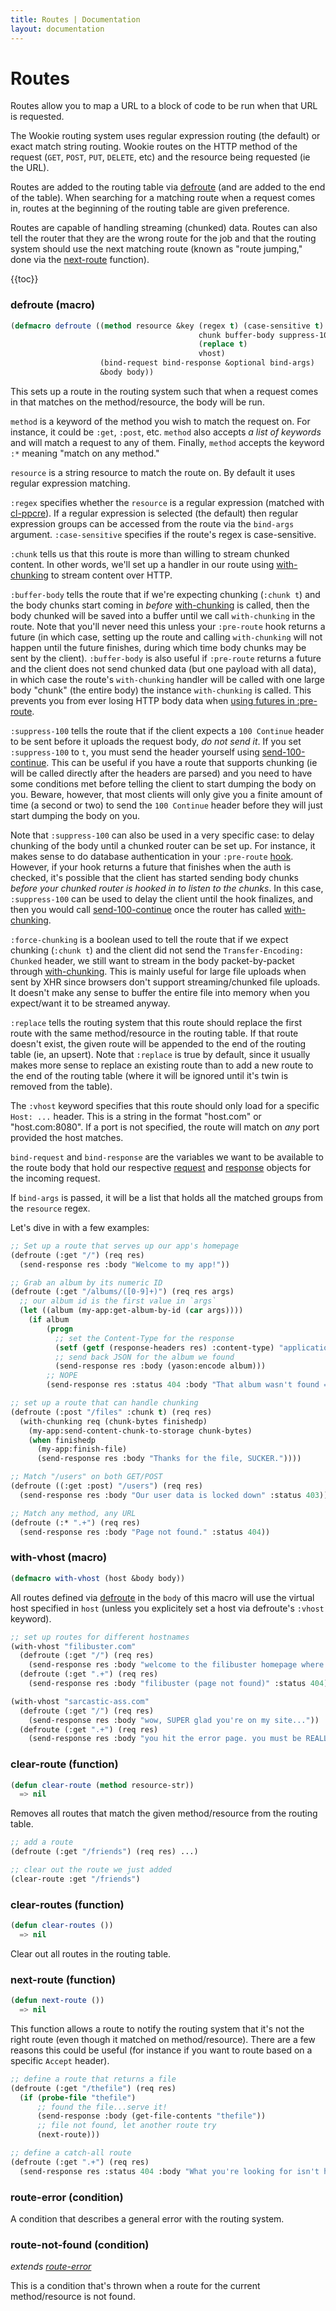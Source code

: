 ```yaml
---
title: Routes | Documentation
layout: documentation
---
```


Routes
======
Routes allow you to map a URL to a block of code to be run when that URL is
requested.

The Wookie routing system uses regular expression routing (the default) or exact
match string routing. Wookie routes on the HTTP method of the request (`GET`,
`POST`, `PUT`, `DELETE`, etc) and the resource being requested (ie the URL).

Routes are added to the routing table via [defroute](#defroute) (and are added
to the end of the table). When searching for a matching route when a request
comes in, routes at the beginning of the routing table are given preference.

Routes are capable of handling streaming (chunked) data. Routes can also tell
the router that they are the wrong route for the job and that the routing
system should use the next matching route (known as "route jumping," done via
the [next-route](#next-route) function).

{{toc}}

### defroute (macro)
```lisp
(defmacro defroute ((method resource &key (regex t) (case-sensitive t)
                                          chunk buffer-body suppress-100 force-chunking
                                          (replace t)
                                          vhost)
                    (bind-request bind-response &optional bind-args)
                    &body body))
```

This sets up a route in the routing system such that when a request comes in
that matches on the method/resource, the body will be run.

`method` is a keyword of the method you wish to match the request on. For
instance, it could be `:get`, `:post`, etc. `method` also accepts *a list of
keywords* and will match a request to any of them. Finally, `method` accepts
the keyword `:*` meaning "match on any method."

`resource` is a string resource to match the route on. By default it uses
regular expression matching.

`:regex` specifies whether the `resource` is a regular expression (matched with
[cl-ppcre](http://weitz.de/cl-ppcre/)). If a regular expression is selected
(the default) then regular expression groups can be accessed from the route via
the `bind-args` argument. `:case-sensitive` specifies if the route's regex is
case-sensitive.

`:chunk` tells us that this route is more than willing to stream chunked
content. In other words, we'll set up a handler in our route using [with-chunking](/docs/request-handling#with-chunking)
to stream content over HTTP.

`:buffer-body` tells the route that if we're expecting chunking (`:chunk t`)
and the body chunks start coming in *before* [with-chunking](/docs/request-handling#with-chunking)
is called, then the body chunked will be saved into a buffer until we call
`with-chunking` in the route. Note that you'll never need this unless your
`:pre-route` hook returns a future (in which case, setting up the route and
calling `with-chunking` will not happen until the future finishes, during which
time body chunks may be sent by the client). `:buffer-body` is also useful if
`:pre-route` returns a future and the client does not send chunked data (but one
payload with all data), in which case the route's `with-chunking` handler will
be called with one large body "chunk" (the entire body) the instance
`with-chunking` is called. This prevents you from ever losing HTTP body data
when [using futures in :pre-route](/docs/hooks#pre-route).

`:suppress-100` tells the route that if the client expects a `100 Continue`
header to be sent before it uploads the request body, *do not send it*. If you
set `:suppress-100` to `t`, you must send the header yourself using
[send-100-continue](/docs/request-handling#send-100-continue). This can be
useful if you have a route that supports chunking (ie will be called directly
after the headers are parsed) and you need to have some conditions met before
telling the client to start dumping the body on you. Beware, however, that most
clients will only give you a finite amount of time (a second or two) to send the
`100 Continue` header before they will just start dumping the body on you.

Note that `:suppress-100` can also be used in a very specific case: to delay
chunking of the body until a chunked router can be set up. For instance, it
makes sense to do database authentication in your `:pre-route` [hook](/docs/hooks#pre-route).
However, if your hook returns a future that finishes when the auth is checked,
it's possible that the client has started sending body chunks *before your
chunked router is hooked in to listen to the chunks*. In this case,
`:suppress-100` can be used to delay the client until the hook finalizes, and
then you would call [send-100-continue](/docs/request-handling#send-100-continue)
once the router has called [with-chunking](/docs/request-handling#with-chunking).

`:force-chunking` is a boolean used to tell the route that if we expect chunking
(`:chunk t`) and the client did not send the `Transfer-Encoding: Chunked`
header, we still want to stream in the body packet-by-packet through
[with-chunking](/docs/request-handling#with-chunking). This is mainly useful for
large file uploads when sent by XHR since browsers don't support
streaming/chunked file uploads. It doesn't make any sense to buffer the
entire file into memory when you expect/want it to be streamed anyway.

`:replace` tells the routing system that this route should replace the first 
route with the same method/resource in the routing table. If that route doesn't
exist, the given route will be appended to the end of the routing table (ie, an
upsert). Note that `:replace` is true by default, since it usually makes more
sense to replace an existing route than to add a new route to the end of the
routing table (where it will be ignored until it's twin is removed from the 
table).

The `:vhost` keyword specifies that this route should only load for a specific
`Host: ...` header. This is a string in the format "host.com" or
"host.com:8080". If a port is not specified, the route will match on *any* port
provided the host matches.

`bind-request` and `bind-response` are the variables we want to be available to
the route body that hold our respective [request](/docs/request-handling#request)
and [response](/docs/request-handling#response) objects for the incoming
request.

If `bind-args` is passed, it will be a list that holds all the matched groups
from the `resource` regex.

Let's dive in with a few examples:

```lisp
;; Set up a route that serves up our app's homepage
(defroute (:get "/") (req res)
  (send-response res :body "Welcome to my app!"))

;; Grab an album by its numeric ID
(defroute (:get "/albums/([0-9]+)") (req res args)
  ;; our album id is the first value in `args`
  (let ((album (my-app:get-album-by-id (car args))))
    (if album
        (progn
          ;; set the Content-Type for the response
          (setf (getf (response-headers res) :content-type) "application/vnd.myapp.album+json")
          ;; send back JSON for the album we found
          (send-response res :body (yason:encode album)))
        ;; NOPE
        (send-response res :status 404 :body "That album wasn't found =["))))

;; set up a route that can handle chunking
(defroute (:post "/files" :chunk t) (req res)
  (with-chunking req (chunk-bytes finishedp)
    (my-app:send-content-chunk-to-storage chunk-bytes)
    (when finishedp
      (my-app:finish-file)
      (send-response res :body "Thanks for the file, SUCKER."))))

;; Match "/users" on both GET/POST
(defroute ((:get :post) "/users") (req res)
  (send-response res :body "Our user data is locked down" :status 403))

;; Match any method, any URL
(defroute (:* ".+") (req res)
  (send-response res :body "Page not found." :status 404))
```

### with-vhost (macro)
```lisp
(defmacro with-vhost (host &body body))
```

All routes defined via [defroute](#defroute) in the `body` of this macro will
use the virtual host specified in `host` (unless you explicitely set a host via
defroute's `:vhost` keyword).

```lisp
;; set up routes for different hostnames
(with-vhost "filibuster.com"
  (defroute (:get "/") (req res)
    (send-response res :body "welcome to the filibuster homepage where the text never ends and the fun never stops...in fact, i'd like to tell you a story abou..."))
  (defroute (:get ".+") (req res)
    (send-response res :body "filibuster (page not found)" :status 404)))

(with-vhost "sarcastic-ass.com"
  (defroute (:get "/") (req res)
    (send-response res :body "wow, SUPER glad you're on my site..."))
  (defroute (:get ".+") (req res)
    (send-response res :body "you hit the error page. you must be REALLY smart.")))
```

### clear-route (function)
```lisp
(defun clear-route (method resource-str))
  => nil
```

Removes all routes that match the given method/resource from the routing table.

```lisp
;; add a route
(defroute (:get "/friends") (req res) ...)

;; clear out the route we just added
(clear-route :get "/friends")
```

### clear-routes (function)
```lisp
(defun clear-routes ())
  => nil
```

Clear out all routes in the routing table.

### next-route (function)
```lisp
(defun next-route ())
  => nil
```

This function allows a route to notify the routing system that it's not the
right route (even though it matched on method/resource). There are a few
reasons this could be useful (for instance if you want to route based on a
specific `Accept` header).

```lisp
;; define a route that returns a file
(defroute (:get "/thefile") (req res)
  (if (probe-file "thefile")
      ;; found the file...serve it!
      (send-response :body (get-file-contents "thefile"))
      ;; file not found, let another route try
      (next-route)))

;; define a catch-all route
(defroute (:get ".+") (req res)
  (send-response res :status 404 :body "What you're looking for isn't here."))
```

### route-error (condition)
A condition that describes a general error with the routing system.

### route-not-found (condition)
_extends [route-error](#route-error)_

This is a condition that's thrown when a route for the current method/resource
is not found.

